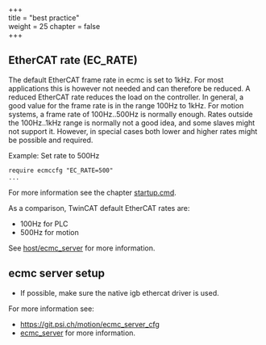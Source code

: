 +++  
title = "best practice"   
weight = 25
chapter = false  
+++  

## EtherCAT rate (EC_RATE)
The default EtherCAT frame rate in ecmc is set to 1kHz. For most applications this is however not needed and can therefore be reduced. A reduced EtherCAT rate reduces the load on the controller. In general, a good value for the frame rate is in the range 100Hz to 1kHz. For motion systems, a frame rate of 100Hz..500Hz is normally enough. Rates outside the 100Hz..1kHz range is normally not a good idea, and some slaves might not support it. However, in special cases both lower and higher rates might be possible and required.

Example: Set rate to 500Hz
```
require ecmccfg "EC_RATE=500"
...
```
For more information see the chapter [startup.cmd](../startup/).

As a comparison, TwinCAT default EtherCAT rates are:
* 100Hz for PLC
* 500Hz for motion

See [host/ecmc_server](../../knowledgebase/host/) for more information.

## ecmc server setup
* If possible, make sure the native igb ethercat driver is used.

For more information see:
* https://git.psi.ch/motion/ecmc_server_cfg
* [ecmc_server](../../knowledgebase/hardware/host/) for more information.
